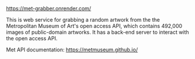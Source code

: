 https://met-grabber.onrender.com/

This is web service for grabbing a random artwork from the the Metropolitan Museum of Art's open access API, which contains 492,000 images of public-domain artworks. It has a back-end server to interact with the open access API.

Met API documentation: https://metmuseum.github.io/

